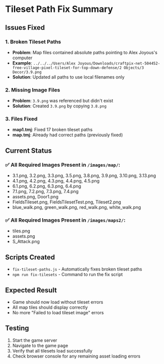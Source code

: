 # Tileset Path Fix Summary

## Issues Fixed

### 1. Broken Tileset Paths
- **Problem**: Map files contained absolute paths pointing to Alex Joyous's computer
- **Example**: `../../../Users/Alex Joyous/Downloads/craftpix-net-504452-free-village-pixel-tileset-for-top-down-defense/2 Objects/3 Decor/3.9.png`
- **Solution**: Updated all paths to use local filenames only

### 2. Missing Image Files
- **Problem**: `3.9.png` was referenced but didn't exist
- **Solution**: Created `3.9.png` by copying `3.8.png`

### 3. Files Fixed
- **map1.tmj**: Fixed 17 broken tileset paths
- **map.tmj**: Already had correct paths (previously fixed)

## Current Status

### ✅ All Required Images Present in `/images/map/`:
- 3.1.png, 3.2.png, 3.3.png, 3.5.png, 3.8.png, 3.9.png, 3.10.png, 3.13.png
- 4.1.png, 4.2.png, 4.3.png, 4.4.png, 4.5.png
- 6.1.png, 6.2.png, 6.3.png, 6.4.png
- 7.1.png, 7.2.png, 7.3.png, 7.4.png
- assets.png, Door1.png
- FieldsTileset.png, FieldsTilesetTest.png, Tileset2.png
- blue_walk.png, green_walk.png, red_walk.png, white_walk.png

### ✅ All Required Images Present in `/images/maps2/`:
- tiles.png
- assets.png
- S_Attack.png

## Scripts Created
- `fix-tileset-paths.js` - Automatically fixes broken tileset paths
- `npm run fix-tilesets` - Command to run the fix script

## Expected Result
- Game should now load without tileset errors
- All map tiles should display correctly
- No more "Failed to load tileset image" errors

## Testing
1. Start the game server
2. Navigate to the game page
3. Verify that all tilesets load successfully
4. Check browser console for any remaining asset loading errors
